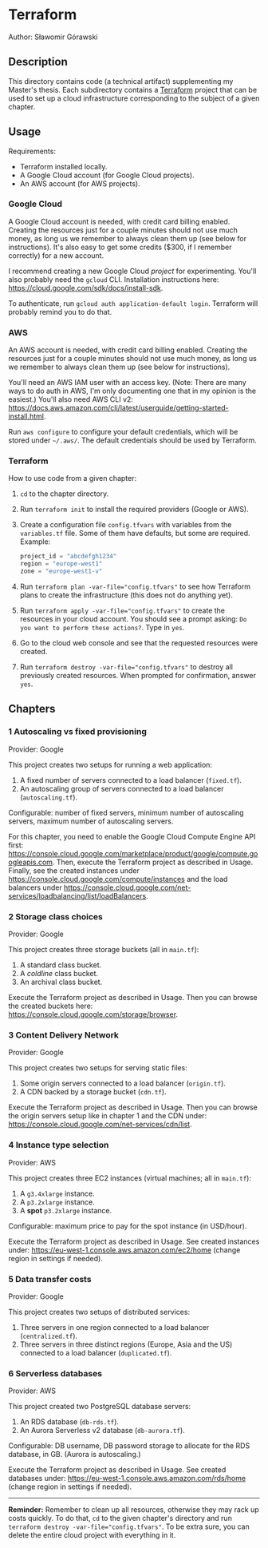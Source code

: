 # Terraform

Author: Sławomir Górawski

## Description

This directory contains code (a technical artifact) supplementing my Master's thesis.
Each subdirectory contains a [Terraform] project that can be used to set up a cloud infrastructure corresponding to the subject of a given chapter.

## Usage

Requirements:
* Terraform installed locally.
* A Google Cloud account (for Google Cloud projects).
* An AWS account (for AWS projects).

### Google Cloud

A Google Cloud account is needed, with credit card billing enabled.
Creating the resources just for a couple minutes should not use much money, as long us we remember to always clean them up (see below for instructions). It's also easy to get some credits ($300, if I remember correctly) for a new account.

I recommend creating a new Google Cloud _project_ for experimenting. You'll also probably need the `gcloud` CLI. Installation instructions here: https://cloud.google.com/sdk/docs/install-sdk.

To authenticate, run `gcloud auth application-default login`. Terraform will probably remind you to do that.

### AWS

An AWS account is needed, with credit card billing enabled.
Creating the resources just for a couple minutes should not use much money, as long us we remember to always clean them up (see below for instructions).

You'll need an AWS IAM user with an access key. (Note: There are many ways to do auth in AWS, I'm only documenting one that in my opinion is the easiest.)
You'll also need AWS CLI v2: https://docs.aws.amazon.com/cli/latest/userguide/getting-started-install.html.

Run `aws configure` to configure your default credentials, which will be stored under `~/.aws/`. The default credentials should be used by Terraform.

### Terraform

How to use code from a given chapter:
1. `cd` to the chapter directory.
2. Run `terraform init` to install the required providers (Google or AWS).
3. Create a configuration file `config.tfvars` with variables from the `variables.tf` file. Some of them have defaults, but some are required. Example:
    ```terraform
   project_id = "abcdefgh1234"
   region = "europe-west1"
   zone = "europe-west1-v"
    ```
4. Run `terraform plan -var-file="config.tfvars"` to see how Terraform plans to create the infrastructure (this does not do anything yet).
5. Run `terraform apply -var-file="config.tfvars"` to create the resources in your cloud account. You should see a prompt asking: `Do you want to perform these actions?`. Type in `yes`.

6. Go to the cloud web console and see that the requested resources were created.
7. Run `terraform destroy -var-file="config.tfvars"` to destroy all previously created resources. When prompted for confirmation, answer `yes`.


## Chapters

### 1 Autoscaling vs fixed provisioning

Provider: Google

This project creates two setups for running a web application:

1. A fixed number of servers connected to a load balancer (`fixed.tf`).
2. An autoscaling group of servers connected to a load balancer (`autoscaling.tf`).

Configurable: number of fixed servers, minimum number of autoscaling servers, maximum number of autoscaling servers.

For this chapter, you need to enable the Google Cloud Compute Engine API first: https://console.cloud.google.com/marketplace/product/google/compute.googleapis.com. Then, execute the Terraform project as described in Usage. Finally, see the created instances under https://console.cloud.google.com/compute/instances and the load balancers under https://console.cloud.google.com/net-services/loadbalancing/list/loadBalancers.

### 2 Storage class choices

Provider: Google

This project creates three storage buckets (all in `main.tf`):

1. A standard class bucket.
2. A _coldline_ class bucket.
3. An archival class bucket.

Execute the Terraform project as described in Usage.
Then you can browse the created buckets here: https://console.cloud.google.com/storage/browser.

### 3 Content Delivery Network

Provider: Google

This project creates two setups for serving static files:

1. Some origin servers connected to a load balancer (`origin.tf`).
2. A CDN backed by a storage bucket (`cdn.tf`).

Execute the Terraform project as described in Usage.
Then you can browse the origin servers setup like in chapter 1 and the CDN under: https://console.cloud.google.com/net-services/cdn/list.

### 4 Instance type selection

Provider: AWS

This project creates three EC2 instances (virtual machines; all in `main.tf`):

1. A `g3.4xlarge` instance.
2. A `p3.2xlarge` instance.
3. A **spot** `p3.2xlarge` instance.

Configurable: maximum price to pay for the spot instance (in USD/hour).

Execute the Terraform project as described in Usage.
See created instances under: https://eu-west-1.console.aws.amazon.com/ec2/home (change region in settings if needed).

### 5 Data transfer costs

Provider: Google

This project creates two setups of distributed services:

1. Three servers in one region connected to a load balancer (`centralized.tf`).
2. Three servers in three distinct regions (Europe, Asia and the US) connected to a load balancer (`duplicated.tf`).

### 6 Serverless databases

Provider: AWS

This project created two PostgreSQL database servers:

1. An RDS database (`db-rds.tf`).
2. An Aurora Serverless v2 database (`db-aurora.tf`).

Configurable: DB username, DB password storage to allocate for the RDS database, in GB. (Aurora is autoscaling.)

Execute the Terraform project as described in Usage.
See created databases under: https://eu-west-1.console.aws.amazon.com/rds/home (change region in settings if needed).

---

**Reminder:** Remember to clean up all resources, otherwise they may rack up costs quickly. To do that, `cd` to the given chapter's directory and run `terraform destroy -var-file="config.tfvars"`. To be extra sure, you can delete the entire cloud project with everything in it.

[Terraform]: https://www.terraform.io/

